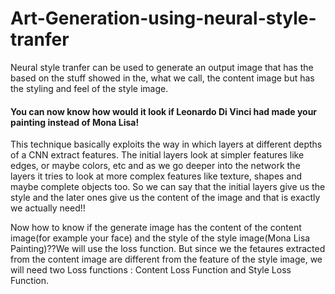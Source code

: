# Art-Generation-using-neural-style-tranfer

Neural style tranfer can be used to generate an output image that has the based on the stuff showed in the, what we call, the content image but has the styling and feel of the style image. 
#### You can now know how would it look if Leonardo Di Vinci had made your painting instead of Mona Lisa!

This technique basically exploits the way in which layers at different depths of a CNN extract features. The initial layers look at simpler features like edges, or maybe colors, etc and as we go deeper into the network the layers it tries to look at more complex features like texture, shapes and maybe complete objects too. So we can say that the initial layers give us the style and the later ones give us the content of the image and that is exactly we actually need!!

 
Now how to know if the generate image has the content of the content image(for example your face) and the style of the style image(Mona Lisa Painting)??We will use the loss function. But since we the fetaures extracted from the content image are different from the feature of the style image, we will need two Loss functions : Content Loss Function and Style Loss Function.
